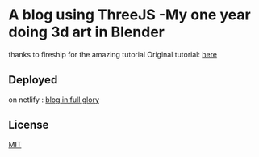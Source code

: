 # A blog using ThreeJS -My one year doing 3d art in Blender

thanks to fireship for the amazing tutorial
Original tutorial: [here](https://www.youtube.com/watch?v=Q7AOvWpIVHU&t=600s)

## Deployed

on netlify : [blog in full glory](https://630bb65fb736cd01a5509d05--preeminent-rolypoly-6833f5.netlify.app/) 



## License
[MIT](https://choosealicense.com/licenses/mit/)
